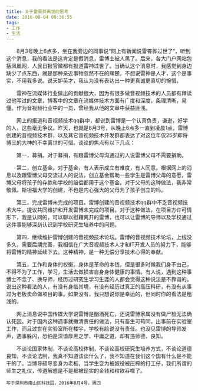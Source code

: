 ```yaml
---
title: 关于雷霄骅离世的思考
date: 2016-08-04 09:36:55
tags:
- 工作
- 生活
---
```


　　8月3号晚上6点多，坐在我旁边的同事说“网上有新闻说雷霄骅过世了”，听到这个消息，我的看法是这肯定是假消息，雷博士被人黑了。后来，各大门户网站包括凤凰网，人民日报官微都有报道雷神过世了。当确认这个消息时，我感觉到身边缺少了点东西，就是那种亲近事物忽然不在的痛楚。不想说雷神是人才，这个是事实，不用我多说。说天妒英才，我认为没有表达出一种更真诚更真切的惋惜。

<!-- more -->
　　雷神在流媒体行业做出的贡献很大，因为有很多做音视频技术的人员都有拜读过他写过的文章，博客中的文章在流媒体技术方面有广度和深度，条理清晰，易懂。作为音视频行业中的一员，曾经我从他的文章中获益匪浅。

　　网上的报道和音视频技术qq群中，都说到雷博是一个认真负责，谦逊，好学的人，这些毫无争议。昨天，也就是8月3号，从晚上6点多一直到凌晨1点，雷博创建的音视频技术群，以及其它音视频技术开发群都表达了对这位年仅25岁即将博三的大神的不幸离世的可惜。谈论的焦点有以下几点：

　　第一，募捐。对于募捐，有跟雷博父母沟通过的人说雷博父母不需要捐助。

　　第二，创立基金。对于基金，有人表示成立有难度，有人同意。根据网上的消息以及跟雷博父母交流过人的说法，创立基金帮助一些学生是雷博父母的意愿，雷博父母将孩子的存款和学校的赔偿都用于这个基金。对于父母的这种做法，我非常敬佩。斯坦福大学的创建，不也是内心强大的父母为了孩子创立的吗。

　　第三，完成雷博未完成的项目。雷博创建的音视频技术qq群中不乏音视频技术大牛，提议共同维护和开发雷博未完成的项目。对于这种做法，在项目方许可情形下，我是认同的，可以聊以慰藉离开的雷博，也可以让雷博的导师以及学校通过这件事能够深刻认识到学校研究生培养中的问题。

　　第四，继续维护雷博创建的音视频技术论坛。雷博的音视频技术论坛，上线没多久，需要后期完善，我相信在广大音视频技术人才和IT开发人员的努力下，能够将雷博的精神延续下去。这种精神，是一种无偿分享技术心得的奉献。

　　第五，工作和身体的权衡。身体是革命的本钱，但是很多时候我们身不由己，不得不为了工作，学习，生活去做损害自身身体健康的事情。有人说，遇到这种事博士不念了、换导师，经历过研究生学习生涯的人都会觉得这种说法是不靠谱的。说出这种看法的人，有没有身临其境，有没有经历过真正的高压科研，有没有从事过为老板卖命做项目的事。如果没有，我只想说你是幸运的，但同时你的看法是粗浅的。

　　网上消息说中国传媒大学说雷博是酗酒死亡，还说雷博家属没有做尸检无法确认死因。对于国内这种遇事就撇清责任的做法，只有畜生可苟同。出事前在实验室工作，而且过世在实验室所在楼宇，学校有脸说没有责任。也没见雷博的导师发声，遇事躲闪，恐怕是深谙厚黑之学、中庸之道，却有违师德、良知。

　　不谈论国家体制，不谈论高校体制，不谈论高校研究生培养方式，不谈论道德良知，不谈论法制，我真不知道该谈什么了，我不知道在我们这个国有什么是不能干的了。当博导硕导变身为老板，当学生变为被奴役被压榨的打工仔，我们所谓的师生之礼仪，传道解惑是不是都被现实的金钱和权欲吞噬了。


	写于深圳市南山区科技园，2016年8月4号，周四














